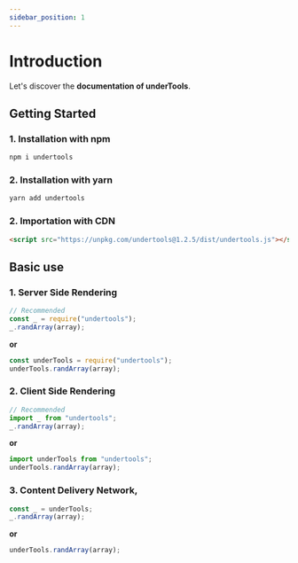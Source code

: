 ```yaml
---
sidebar_position: 1
---
```


# Introduction

Let's discover the **documentation of underTools**.

## Getting Started

### 1. Installation with npm

```bash
npm i undertools
```

### 2. Installation with yarn

```bash
yarn add undertools
```

### 2. Importation with CDN

```html
<script src="https://unpkg.com/undertools@1.2.5/dist/undertools.js"></script>
```

## Basic use

### 1. Server Side Rendering

```js
// Recommended
const _ = require("undertools");
_.randArray(array);
```

**or**

```js
const underTools = require("undertools");
underTools.randArray(array);
```

### 2. Client Side Rendering

```js
// Recommended
import _ from "undertools";
_.randArray(array);
```

**or**

```js
import underTools from "undertools";
underTools.randArray(array);
```

### 3. Content Delivery Network,

```js
const _ = underTools;
_.randArray(array);
```

**or**

```js
underTools.randArray(array);
```
